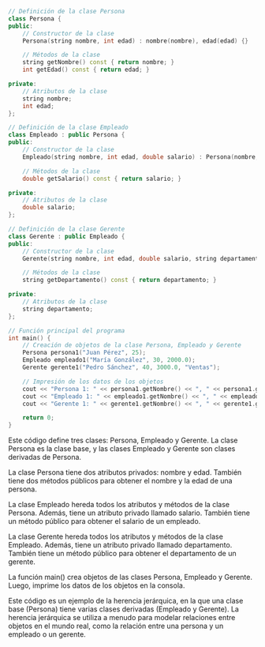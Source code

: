 ```c++
// Definición de la clase Persona
class Persona {
public:
    // Constructor de la clase
    Persona(string nombre, int edad) : nombre(nombre), edad(edad) {}

    // Métodos de la clase
    string getNombre() const { return nombre; }
    int getEdad() const { return edad; }

private:
    // Atributos de la clase
    string nombre;
    int edad;
};

// Definición de la clase Empleado
class Empleado : public Persona {
public:
    // Constructor de la clase
    Empleado(string nombre, int edad, double salario) : Persona(nombre, edad), salario(salario) {}

    // Métodos de la clase
    double getSalario() const { return salario; }

private:
    // Atributos de la clase
    double salario;
};

// Definición de la clase Gerente
class Gerente : public Empleado {
public:
    // Constructor de la clase
    Gerente(string nombre, int edad, double salario, string departamento) : Empleado(nombre, edad, salario), departamento(departamento) {}

    // Métodos de la clase
    string getDepartamento() const { return departamento; }

private:
    // Atributos de la clase
    string departamento;
};

// Función principal del programa
int main() {
    // Creación de objetos de la clase Persona, Empleado y Gerente
    Persona persona1("Juan Pérez", 25);
    Empleado empleado1("María González", 30, 2000.0);
    Gerente gerente1("Pedro Sánchez", 40, 3000.0, "Ventas");

    // Impresión de los datos de los objetos
    cout << "Persona 1: " << persona1.getNombre() << ", " << persona1.getEdad() << endl;
    cout << "Empleado 1: " << empleado1.getNombre() << ", " << empleado1.getEdad() << ", " << empleado1.getSalario() << endl;
    cout << "Gerente 1: " << gerente1.getNombre() << ", " << gerente1.getEdad() << ", " << gerente1.getSalario() << ", " << gerente1.getDepartamento() << endl;

    return 0;
}
```

Este código define tres clases: Persona, Empleado y Gerente. La clase Persona es la clase base, y las clases Empleado y Gerente son clases derivadas de Persona.

La clase Persona tiene dos atributos privados: nombre y edad. También tiene dos métodos públicos para obtener el nombre y la edad de una persona.

La clase Empleado hereda todos los atributos y métodos de la clase Persona. Además, tiene un atributo privado llamado salario. También tiene un método público para obtener el salario de un empleado.

La clase Gerente hereda todos los atributos y métodos de la clase Empleado. Además, tiene un atributo privado llamado departamento. También tiene un método público para obtener el departamento de un gerente.

La función main() crea objetos de las clases Persona, Empleado y Gerente. Luego, imprime los datos de los objetos en la consola.

Este código es un ejemplo de la herencia jerárquica, en la que una clase base (Persona) tiene varias clases derivadas (Empleado y Gerente). La herencia jerárquica se utiliza a menudo para modelar relaciones entre objetos en el mundo real, como la relación entre una persona y un empleado o un gerente.